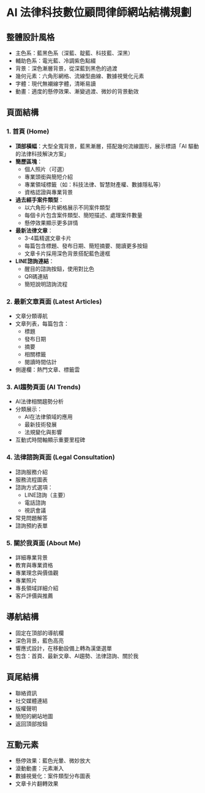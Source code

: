 # AI 法律科技數位顧問律師網站結構規劃

## 整體設計風格
- 主色系：藍黑色系（深藍、靛藍、科技藍、深黑）
- 輔助色系：電光藍、冷調紫色點綴
- 背景：深色漸層背景，從深藍到黑色的過渡
- 幾何元素：六角形網格、流線型曲線、數據視覺化元素
- 字體：現代無襯線字體，清晰易讀
- 動畫：適度的懸停效果、漸變過渡、微妙的背景動效

## 頁面結構

### 1. 首頁 (Home)
- **頂部橫幅**：大型全寬背景，藍黑漸層，搭配幾何流線圖形，展示標語「AI 驅動的法律科技解決方案」
- **簡歷區塊**：
  - 個人照片（可選）
  - 專業頭銜與簡短介紹
  - 專業領域標籤（如：科技法律、智慧財產權、數據隱私等）
  - 資格認證與專業背景
- **過去經手案件類型**：
  - 以六角形卡片網格展示不同案件類型
  - 每個卡片包含案件類型、簡短描述、處理案件數量
  - 懸停效果顯示更多詳情
- **最新法律文章**：
  - 3-4篇精選文章卡片
  - 每篇包含標題、發布日期、簡短摘要、閱讀更多按鈕
  - 文章卡片採用深色背景搭配藍色邊框
- **LINE諮詢連結**：
  - 醒目的諮詢按鈕，使用對比色
  - QR碼連結
  - 簡短說明諮詢流程

### 2. 最新文章頁面 (Latest Articles)
- 文章分類導航
- 文章列表，每篇包含：
  - 標題
  - 發布日期
  - 摘要
  - 相關標籤
  - 閱讀時間估計
- 側邊欄：熱門文章、標籤雲

### 3. AI趨勢頁面 (AI Trends)
- AI法律相關趨勢分析
- 分類展示：
  - AI在法律領域的應用
  - 最新技術發展
  - 法規變化與影響
- 互動式時間軸顯示重要里程碑

### 4. 法律諮詢頁面 (Legal Consultation)
- 諮詢服務介紹
- 服務流程圖表
- 諮詢方式選項：
  - LINE諮詢（主要）
  - 電話諮詢
  - 視訊會議
- 常見問題解答
- 諮詢預約表單

### 5. 關於我頁面 (About Me)
- 詳細專業背景
- 教育與專業資格
- 專業理念與價值觀
- 專業照片
- 專長領域詳細介紹
- 客戶評價與推薦

## 導航結構
- 固定在頂部的導航欄
- 深色背景，藍色高亮
- 響應式設計，在移動設備上轉為漢堡選單
- 包含：首頁、最新文章、AI趨勢、法律諮詢、關於我

## 頁尾結構
- 聯絡資訊
- 社交媒體連結
- 版權聲明
- 簡短的網站地圖
- 返回頂部按鈕

## 互動元素
- 懸停效果：藍色光暈、微妙放大
- 滾動動畫：元素漸入
- 數據視覺化：案件類型分布圖表
- 文章卡片翻轉效果
